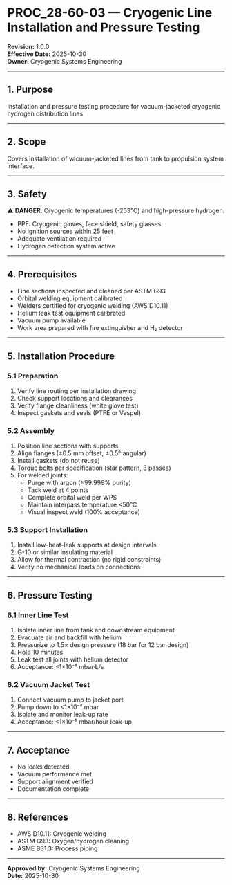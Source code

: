 # PROC_28-60-03 — Cryogenic Line Installation and Pressure Testing
**Revision:** 1.0.0  
**Effective Date:** 2025-10-30  
**Owner:** Cryogenic Systems Engineering

---

## 1. Purpose

Installation and pressure testing procedure for vacuum-jacketed cryogenic hydrogen distribution lines.

---

## 2. Scope

Covers installation of vacuum-jacketed lines from tank to propulsion system interface.

---

## 3. Safety

⚠️ **DANGER**: Cryogenic temperatures (-253°C) and high-pressure hydrogen.

- PPE: Cryogenic gloves, face shield, safety glasses
- No ignition sources within 25 feet
- Adequate ventilation required
- Hydrogen detection system active

---

## 4. Prerequisites

- Line sections inspected and cleaned per ASTM G93
- Orbital welding equipment calibrated
- Welders certified for cryogenic welding (AWS D10.11)
- Helium leak test equipment calibrated
- Vacuum pump available
- Work area prepared with fire extinguisher and H₂ detector

---

## 5. Installation Procedure

### 5.1 Preparation

1. Verify line routing per installation drawing
2. Check support locations and clearances
3. Verify flange cleanliness (white glove test)
4. Inspect gaskets and seals (PTFE or Vespel)

### 5.2 Assembly

1. Position line sections with supports
2. Align flanges (±0.5 mm offset, ±0.5° angular)
3. Install gaskets (do not reuse)
4. Torque bolts per specification (star pattern, 3 passes)
5. For welded joints:
   - Purge with argon (≥99.999% purity)
   - Tack weld at 4 points
   - Complete orbital weld per WPS
   - Maintain interpass temperature <50°C
   - Visual inspect weld (100% acceptance)

### 5.3 Support Installation

1. Install low-heat-leak supports at design intervals
2. G-10 or similar insulating material
3. Allow for thermal contraction (no rigid constraints)
4. Verify no mechanical loads on connections

---

## 6. Pressure Testing

### 6.1 Inner Line Test

1. Isolate inner line from tank and downstream equipment
2. Evacuate air and backfill with helium
3. Pressurize to 1.5× design pressure (18 bar for 12 bar design)
4. Hold 10 minutes
5. Leak test all joints with helium detector
6. Acceptance: ≤1×10⁻⁶ mbar·L/s

### 6.2 Vacuum Jacket Test

1. Connect vacuum pump to jacket port
2. Pump down to <1×10⁻⁴ mbar
3. Isolate and monitor leak-up rate
4. Acceptance: <1×10⁻⁵ mbar/hour leak-up

---

## 7. Acceptance

- No leaks detected
- Vacuum performance met
- Support alignment verified
- Documentation complete

---

## 8. References

- AWS D10.11: Cryogenic welding
- ASTM G93: Oxygen/hydrogen cleaning
- ASME B31.3: Process piping

---

**Approved by:** Cryogenic Systems Engineering  
**Date:** 2025-10-30
